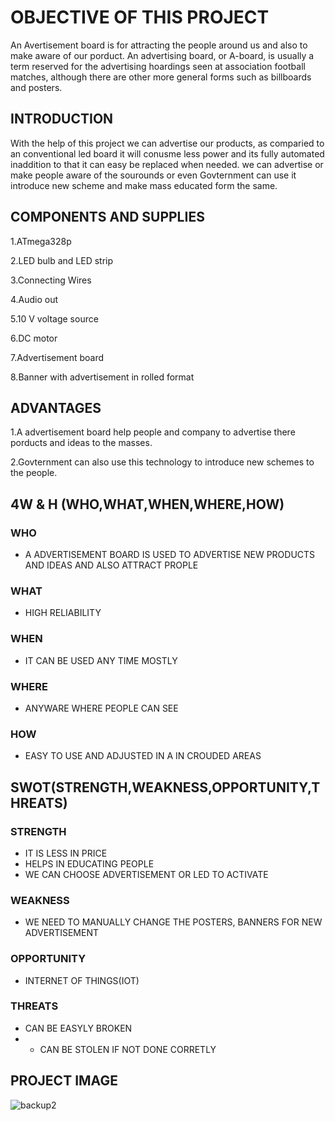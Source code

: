 # OBJECTIVE OF THIS PROJECT
An  Avertisement board is for attracting the people around us and also to make aware of our porduct. An advertising board, or A-board, is usually a term reserved for the advertising hoardings seen at association football matches, although there are other more general forms such as billboards and posters.
## INTRODUCTION
With the help of this project we can advertise our products, as comparied to an conventional led board it will conusme less power and its fully automated inaddition to that it can easy be replaced when needed. we can advertise or make people aware of the sourounds or even Govternment can use it introduce new scheme and make mass educated form the same. 
## COMPONENTS AND SUPPLIES
1.ATmega328p 

2.LED bulb and LED strip

3.Connecting Wires

4.Audio out

5.10 V voltage source

6.DC motor

7.Advertisement board

8.Banner with advertisement in rolled format
## ADVANTAGES
1.A advertisement board help people and company to advertise there porducts and ideas to the masses.

2.Govternment can also use this technology to introduce new schemes to the people. 
## 4W & H (WHO,WHAT,WHEN,WHERE,HOW)
### WHO
* A ADVERTISEMENT BOARD IS USED TO ADVERTISE NEW PRODUCTS AND IDEAS AND ALSO ATTRACT PROPLE
### WHAT
* HIGH RELIABILITY
### WHEN
*  IT CAN BE USED ANY TIME MOSTLY
### WHERE
*  ANYWARE WHERE PEOPLE CAN SEE
### HOW
* EASY TO USE AND ADJUSTED IN A IN CROUDED AREAS
## SWOT(STRENGTH,WEAKNESS,OPPORTUNITY,THREATS)
### STRENGTH
* IT IS LESS IN PRICE
* HELPS IN EDUCATING PEOPLE
* WE CAN CHOOSE ADVERTISEMENT OR LED TO ACTIVATE
### WEAKNESS
* WE NEED TO MANUALLY CHANGE THE POSTERS, BANNERS FOR NEW ADVERTISEMENT
### OPPORTUNITY
* INTERNET OF THINGS(IOT)
### THREATS
* CAN BE EASYLY BROKEN
* * CAN BE STOLEN IF NOT DONE CORRETLY
## PROJECT IMAGE
![backup2](https://user-images.githubusercontent.com/104137902/164801465-8aa81e47-8772-4762-b0e8-a6a11599f58c.png)
